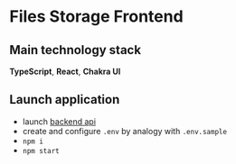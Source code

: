 # Files Storage Frontend

## Main technology stack
**TypeScript**, **React**, **Chakra UI**

## Launch application
- launch [backend api](https://github.com/Elaboro/Files-Storage-Backend)
- create and configure `.env` by analogy with `.env.sample`
- `npm i`
- `npm start`

